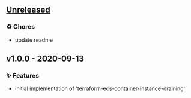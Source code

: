 <a name="unreleased"></a>
## [Unreleased]

### ♻️ Chores
- update readme


<a name="v1.0.0"></a>
## v1.0.0 - 2020-09-13
### ✨ Features
- initial implementation of 'terraform-ecs-container-instance-draining'


[Unreleased]: https://github.com/edispark/terraform-ecs-container-instance-draining/compare/v1.0.0...HEAD
